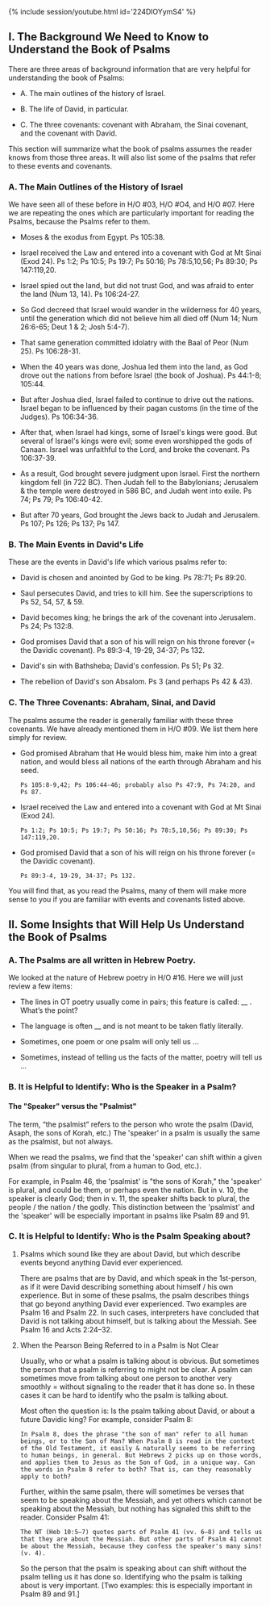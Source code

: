 
{% include session/youtube.html id='224DlOYymS4' %}

## I. The Background We Need to Know to Understand the Book of Psalms

There are three areas of background information that are very helpful for understanding the book of Psalms:

   - A. The main outlines of the history of Israel.

   - B. The life of David, in particular.

   - C. The three covenants: covenant with Abraham, the Sinai covenant, and the covenant with David.

This section will summarize what the book of psalms assumes the reader knows from those three areas. It will also list some of the psalms that refer to these events and covenants.

### A. The Main Outlines of the History of Israel

We have seen all of these before in H/O #03, H/O #O4, and H/O #07. Here we are repeating the ones which are particularly important for reading the Psalms, because the Psalms refer to them.

* Moses & the exodus from Egypt. Ps 105:38.

* Israel received the Law and entered into a covenant with God at Mt Sinai (Exod 24). Ps 1:2; Ps 10:5; Ps 19:7; Ps 50:16; Ps 78:5,10,56; Ps 89:30; Ps 147:119,20.

* Israel spied out the land, but did not trust God, and was afraid to enter the land (Num 13, 14). Ps 106:24-27.

* So God decreed that Israel would wander in the wilderness for 40 years, until the generation which did not believe him all died off (Num 14; Num 26:6-65; Deut 1 & 2; Josh 5:4-7).

* That same generation committed idolatry with the Baal of Peor (Num 25). Ps 106:28-31.

* When the 40 years was done, Joshua led them into the land, as God drove out the nations from before Israel (the book of Joshua). Ps 44:1-8; 105:44.

* But after Joshua died, Israel failed to continue to drive out the nations. Israel began to be influenced by their pagan customs (in the time of the Judges). Ps 106:34-36.

* After that, when Israel had kings, some of Israel's kings were good. But several of Israel's kings were evil; some even worshipped the gods of Canaan. Israel was unfaithful to the Lord, and broke the covenant. Ps 106:37-39.

* As a result, God brought severe judgment upon Israel. First the northern kingdom fell (in 722 BC). Then Judah fell to the Babylonians; Jerusalem & the temple were destroyed in 586 BC, and Judah went into exile. Ps 74; Ps 79; Ps 106:40-42.

* But after 70 years, God brought the Jews back to Judah and Jerusalem. Ps 107; Ps 126; Ps 137; Ps 147.

### B. The Main Events in David's Life

These are the events in David's life which various psalms refer to:

* David is chosen and anointed by God to be king. Ps 78:71; Ps 89:20.

* Saul persecutes David, and tries to kill him. See the superscriptions to Ps 52, 54, 57, & 59.

* David becomes king; he brings the ark of the covenant into Jerusalem. Ps 24; Ps 132:8.

* God promises David that a son of his will reign on his throne forever (= the Davidic covenant). Ps 89:3-4, 19-29, 34-37; Ps 132.

* David's sin with Bathsheba; David's confession. Ps 51; Ps 32.

* The rebellion of David's son Absalom. Ps 3 (and perhaps Ps 42 & 43).

### C. The Three Covenants: Abraham, Sinai, and David

The psalms assume the reader is generally familiar with these three covenants. We have already mentioned them in H/O #09. We list them here simply for review.

* God promised Abraham that He would bless him, make him into a great nation, and would bless all nations of the earth through Abraham and his seed.

   ```
   Ps 105:8-9,42; Ps 106:44-46; probably also Ps 47:9, Ps 74:20, and Ps 87.
   ```

* Israel received the Law and entered into a covenant with God at Mt Sinai (Exod 24).

   ```
   Ps 1:2; Ps 10:5; Ps 19:7; Ps 50:16; Ps 78:5,10,56; Ps 89:30; Ps 147:119,20.
   ```

* God promised David that a son of his will reign on his throne forever (= the Davidic covenant).

   ```
   Ps 89:3-4, 19-29, 34-37; Ps 132.
   ```

You will find that, as you read the Psalms, many of them will make more sense to you if you are familiar with events and covenants listed above.

## II. Some Insights that Will Help Us Understand the Book of Psalms

### A. The Psalms are all written in Hebrew Poetry.

We looked at the nature of Hebrew poetry in H/O #16. Here we will just review a few items:

* The lines in OT poetry usually come in pairs; this feature is called: __ . What’s the point?

* The language is often __ and is not meant to be taken flatly literally.

* Sometimes, one poem or one psalm will only tell us …

* Sometimes, instead of telling us the facts of the matter, poetry will tell us …

### B. It is Helpful to Identify: Who is the Speaker in a Psalm?

#### The "Speaker" versus the "Psalmist"

The term, “the psalmist” refers to the person who wrote the psalm (David, Asaph, the sons of Korah, etc.) The 'speaker' in a psalm is usually the same as the psalmist, but not always.

When we read the psalms, we find that the 'speaker' can shift within a given psalm (from singular to plural, from a human to God, etc.).

For example, in Psalm 46, the 'psalmist' is "the sons of Korah," the 'speaker' is plural, and could be them, or perhaps even the nation. But in v. 10, the speaker is clearly God; then in v. 11, the speaker shifts back to plural, the people / the nation / the godly. This distinction between the 'psalmist' and the 'speaker' will be especially important in psalms like Psalm 89 and 91.

### C. It is Helpful to Identify: Who is the Psalm Speaking about?

1. Psalms which sound like they are about David, but which describe events beyond anything David ever experienced.

   There are psalms that are by David, and which speak in the 1st-person, as if it were David describing something about himself / his own experience. But in some of these psalms, the psalm describes things that go beyond anything David ever experienced. Two examples are Psalm 16 and Psalm 22. In such cases, interpreters have concluded that David is not talking about himself, but is talking about the Messiah. See Psalm 16 and Acts 2:24–32.

2. When the Pearson Being Referred to in a Psalm is Not Clear

   Usually, who or what a psalm is talking about is obvious. But sometimes the person that a psalm is referring to might not be clear. A psalm can sometimes move from talking about one person to another very smoothly = without signaling to the reader that it has done so. In these cases it can be hard to identify who the psalm is talking about.

   Most often the question is: Is the psalm talking about David, or about a future Davidic king? For example, consider Psalm 8:

   ```
   In Psalm 8, does the phrase "the son of man" refer to all human beings, or to the Son of Man? When Psalm 8 is read in the context of the Old Testament, it easily & naturally seems to be referring to human beings, in general. But Hebrews 2 picks up on those words, and applies them to Jesus as the Son of God, in a unique way. Can the words in Psalm 8 refer to both? That is, can they reasonably apply to both?
   ```

   Further, within the same psalm, there will sometimes be verses that seem to be speaking about the Messiah, and yet others which cannot be speaking about the Messiah, but nothing has signaled this shift to the reader. Consider Psalm 41:

   ```
   The NT (Heb 10:5–7) quotes parts of Psalm 41 (vv. 6–8) and tells us that they are about the Messiah. But other parts of Psalm 41 cannot be about the Messiah, because they confess the speaker's many sins! (v. 4).
   ```

   So the person that the psalm is speaking about can shift without the psalm telling us it has done so. Identifying who the psalm is talking about is very important. [Two examples: this is especially important in Psalm 89 and 91.]

